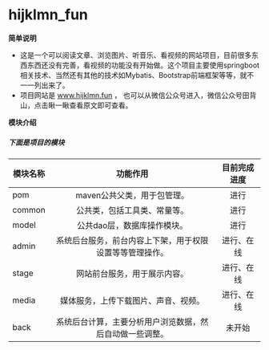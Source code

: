 # hijklmn_fun

**简单说明**
- 这是一个可以阅读文章、浏览图片、听音乐、看视频的网站项目，目前很多东西东西还没有完善，看视频的功能没有开始做。这个项目主要使用springboot相关技术、当然还有其他的技术如Mybatis、Bootstrap前端框架等等，就不一一列出来了。
- 项目网站是 www.hijklmn.fun ， 也可以从微信公众号进入，微信公众号田背山，点击瞅一瞅查看原文即可查看。

**模块介绍**

##### 下面是项目的模块

模块名称|功能作用|目前完成进度
--|:--:|:--:
pom|maven公共父类，用于包管理。|进行
common|公共类，包括工具类、常量等。|进行
model|公共dao层，数据库操作模块。|进行
admin|系统后台服务，前台内容上下架，用于权限设置等等管理操作。|进行、在线
stage|网站前台服务，用于展示内容。|进行、在线
media|媒体服务，上传下载图片、声音、视频。|进行、在线
back|系统后台计算，主要分析用户浏览数据，然后自动做一些调整。|未开始
